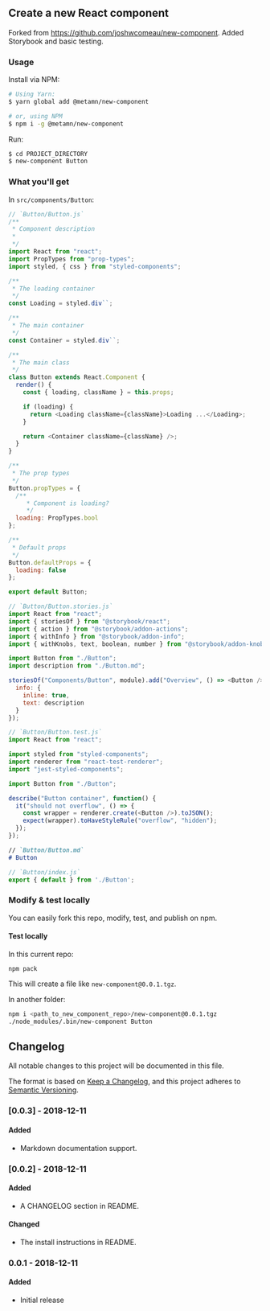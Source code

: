 ## Create a new React component

Forked from https://github.com/joshwcomeau/new-component.
Added Storybook and basic testing.

### Usage

Install via NPM:
```bash
# Using Yarn:
$ yarn global add @metamn/new-component

# or, using NPM
$ npm i -g @metamn/new-component
```

Run:
```bash
$ cd PROJECT_DIRECTORY
$ new-component Button
```

### What you'll get

In `src/components/Button`:

```Javascript
// `Button/Button.js`
/**
 * Component description
 *
 */
import React from "react";
import PropTypes from "prop-types";
import styled, { css } from "styled-components";

/**
 * The loading container
 */
const Loading = styled.div``;

/**
 * The main container
 */
const Container = styled.div``;

/**
 * The main class
 */
class Button extends React.Component {
  render() {
    const { loading, className } = this.props;

    if (loading) {
      return <Loading className={className}>Loading ...</Loading>;
    }

    return <Container className={className} />;
  }
}

/**
 * The prop types
 */
Button.propTypes = {
  /**
	 * Component is loading?
	 */
  loading: PropTypes.bool
};

/**
 * Default props
 */
Button.defaultProps = {
  loading: false
};

export default Button;
```

```Javascript
// `Button/Button.stories.js`
import React from "react";
import { storiesOf } from "@storybook/react";
import { action } from "@storybook/addon-actions";
import { withInfo } from "@storybook/addon-info";
import { withKnobs, text, boolean, number } from "@storybook/addon-knobs";

import Button from "./Button";
import description from "./Button.md";

storiesOf("Components/Button", module).add("Overview", () => <Button />, {
  info: {
    inline: true,
    text: description
  }
});
```

```Javascript
// `Button/Button.test.js`
import React from "react";

import styled from "styled-components";
import renderer from "react-test-renderer";
import "jest-styled-components";

import Button from "./Button";

describe("Button container", function() {
  it("should not overflow", () => {
    const wrapper = renderer.create(<Button />).toJSON();
    expect(wrapper).toHaveStyleRule("overflow", "hidden");
  });
});
```

```Markdown
// `Button/Button.md`
# Button
```

```Javascript
// `Button/index.js`
export { default } from './Button';
```

### Modify & test locally

You can easily fork this repo, modify, test, and publish on npm.

#### Test locally

In this current repo:

```shell
npm pack
```

This will create a file like `new-component@0.0.1.tgz`.

In another folder:

```bash
npm i <path_to_new_component_repo>/new-component@0.0.1.tgz
./node_modules/.bin/new-component Button
```

## Changelog

All notable changes to this project will be documented in this file.

The format is based on [Keep a Changelog](https://keepachangelog.com/en/1.0.0/),
and this project adheres to [Semantic Versioning](https://semver.org/spec/v2.0.0.html).

### [0.0.3] - 2018-12-11
#### Added
- Markdown documentation support.

### [0.0.2] - 2018-12-11
#### Added
- A CHANGELOG section in README.
#### Changed
- The install instructions in README.

### 0.0.1 - 2018-12-11
#### Added
- Initial release
